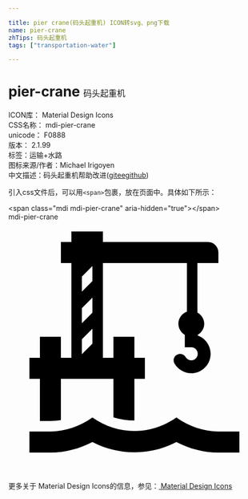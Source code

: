 ```yaml
---

title: pier crane(码头起重机) ICON转svg、png下载
name: pier-crane
zhTips: 码头起重机
tags: ["transportation-water"]

---
```


# pier-crane  <small style="font-size: 60%;font-weight: 100">码头起重机</small>


<div class="detail-page">
<p>
<span>
ICON库：
<span class="badge-secondary badge">Material Design Icons</span> 
</span>
<br/>
<span>
CSS名称：
<span class="badge-secondary badge">mdi-pier-crane</span> 
</span>
<br/>
<span>
unicode：
<span class="badge-secondary badge">F0888</span> 
<copy-btn content='F0888' btn-title=""></copy-btn>
<copy-btn :content='String.fromCodePoint(parseInt("F0888", 16))' btn-title="复制U"></copy-btn>
</span>
<br/>
<span>
版本：
<span class="badge-secondary badge">2.1.99</span> 
</span><br/><span>标签：<span class="badge-light badge"><router-link to="/tags/transportation-water.html">运输+水路</router-link></span></span>
<br/>
<span>图标来源/作者：<span class="badge-light badge">Michael Irigoyen</span></span> 
<br/>
<span class="zh-detail">中文描述：<span class="badge-primary badge">码头起重机</span><span class="help-link"><span>帮助改进</span>(<a href="https://gitee.com/liuwave/icon-helper/edit/master/json/material/pier-crane.json" target="_blank" rel="noopener noreferrer">gitee</a><a href="https://github.com/liuwave/icon-helper/edit/master/json/material/pier-crane.json" target="_blank" rel="noopener noreferrer">github</a></span>)</span><br/>
</p>
</div>
<div class="alert alert-dark">
  <i class="mdi mdi-pier-crane mdi-48px"></i>
  <i class="mdi mdi-pier-crane mdi-36px"></i>
  <i class="mdi mdi-pier-crane mdi-24px"></i>
  <i class="mdi mdi-pier-crane mdi-18px"></i>
</div>
<div>
  <p>引入css文件后，可以用<code>&lt;span&gt;</code>包裹，放在页面中。具体如下所示：    
  </p>
  <div class="alert alert-primary" style="font-size: 14px">
    &lt;span class="mdi mdi-pier-crane" aria-hidden="true"&gt;&lt;/span&gt;
    <copy-btn content='<span class="mdi mdi-pier-crane" aria-hidden="true"></span>'></copy-btn>
  </div>
  <div class="alert alert-secondary">
    <i class="mdi mdi-pier-crane"
    style="font-size: 24px"
    aria-hidden="true"></i> mdi-pier-crane
    <copy-btn content="mdi-pier-crane" btn-title="复制图标名称"></copy-btn>
  </div>
</div>
<div id="svg" class="svg-wrap">
<svg xmlns="http://www.w3.org/2000/svg" viewBox="0 0 24 24"><path d="M20,20C18.61,20 17.22,19.53 16,18.67C13.56,20.38 10.44,20.38 8,18.67C6.78,19.53 5.39,20 4,20H2V22H4C5.37,22 6.74,21.65 8,21C10.5,22.3 13.5,22.3 16,21C17.26,21.65 18.62,22 20,22H22V20H20M20,4V3A1,1 0 0,0 19,2H9V1H6V2H5V4H6V13H5V11H3V13H2V15H3V19H4C4.33,19 4.67,18.97 5,18.92V15H10V18.65C10.65,18.85 11.33,18.95 12,18.95V18.92L12,15H13V13H12V11H10V13H9V4H17V8.62C16.53,8.79 16.19,9.23 16.19,9.76C16.19,10.2 16.43,10.6 16.8,10.82V12H17.42C17.76,12 18.03,12.28 18.03,12.62C18.03,12.96 17.76,13.24 17.42,13.24C17.2,13.24 17,13.12 16.88,12.93C16.71,12.64 16.34,12.54 16.05,12.71C15.75,12.87 15.65,13.25 15.82,13.55C16.15,14.11 16.76,14.47 17.42,14.47C18.43,14.47 19.26,13.64 19.26,12.62C19.26,11.84 18.76,11.14 18.03,10.88V10.82C18.41,10.6 18.65,10.2 18.65,9.76C18.65,9.3 18.38,8.91 18,8.7V4H20M8,11.66L7,12.66V11.24L8,10.24V11.66M8,8.71L7,9.71V8.29L8,7.29V8.71M7,6.71V5.29L8,4.29V5.71L7,6.71Z" /></svg>
</div>
<detail full-name='mdi-pier-crane'></detail>
    
<div><p>更多关于 Material Design Icons的信息，参见：<a target="_blank" href="https://iconhelper.cn/material.html"> Material Design Icons</a>
</p></div>
